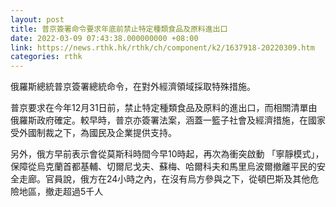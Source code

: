 ```yaml
---
layout: post
title: 普京簽署命令要求年底前禁止特定種類食品及原料進出口
date: 2022-03-09 07:43:38.000000000 +08:00
link: https://news.rthk.hk/rthk/ch/component/k2/1637918-20220309.htm
categories: rthk
---
```


俄羅斯總統普京簽署總統命令，在對外經濟領域採取特殊措施。

普京要求在今年12月31日前，禁止特定種類食品及原料的進出口，而相關清單由俄羅斯政府確定。較早時，普京亦簽署法案，涵蓋一籃子社會及經濟措施，在國家受外國制裁之下，為國民及企業提供支持。

另外，俄方早前表示會從莫斯科時間今早10時起，再次為衝突啟動
「寧靜模式」，保障從烏克蘭首都基輔、切爾尼戈夫、蘇梅、哈爾科夫和馬里烏波爾撤離平民的安全走廊。官員說，俄方在24小時之內，在沒有烏方參與之下，從頓巴斯及其他危險地區，撤走超過5千人

